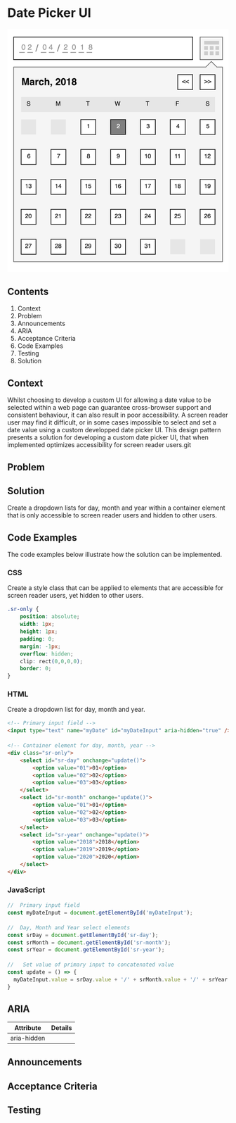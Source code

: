 # Date Picker UI

![date picker ui diagram](https://github.com/paulwwroe/pw167/blob/master/images/diagram.png "Date Picker Ui")

## Contents
1. Context
2. Problem
3. Announcements
4. ARIA 
5. Acceptance Criteria
6. Code Examples
7. Testing
8. Solution


## Context

Whilst choosing to develop a custom UI for allowing a date value to be selected within a web page can guarantee cross-browser support and consistent behaviour, it can also result in poor accessibility. A screen reader user may find it difficult, or in some cases impossible to select and set a date value using a custom developped date picker UI. This design pattern presents a solution for developing a custom date picker UI, that when implemented optimizes accessibility for screen reader users.git


## Problem

## Solution

Create a dropdown lists for day, month and year within a container element that is only accessible to screen reader users and hidden to other users.

## Code Examples

The code examples below illustrate how the solution can be implemented.

### CSS
Create a style class that can be applied to elements that are accessible for screen reader users, yet hidden to other users.
```css
.sr-only {
	position: absolute;
	width: 1px;
	height: 1px;
	padding: 0;
	margin: -1px;
	overflow: hidden;
	clip: rect(0,0,0,0);
	border: 0;
}
```

### HTML
Create a dropdown list for day, month and year.
```html
<!-- Primary input field -->
<input type="text" name="myDate" id="myDateInput" aria-hidden="true" />

<!-- Container element for day, month, year -->
<div class="sr-only"> 
	<select id="sr-day" onchange="update()">
		<option value="01">01</option>
		<option value="02">02</option>
		<option value="03">03</option>
	</select>
	<select id="sr-month" onchange="update()">
		<option value="01">01</option>
		<option value="02">02</option>
		<option value="03">03</option>
	</select>
	<select id="sr-year" onchange="update()">
		<option value="2018">2018</option>
		<option value="2019">2019</option>
		<option value="2020">2020</option>
	</select> 
</div>
```

### JavaScript
```javascript
//	Primary input field
const myDateInput = document.getElementById('myDateInput');

//	Day, Month and Year select elements
const srDay = document.getElementById('sr-day');
const srMonth = document.getElementById('sr-month');
const srYear = document.getElementById('sr-year');

//	 Set value of primary input to concatenated value
const update = () => {
  myDateInput.value = srDay.value + '/' + srMonth.value + '/' + srYear.value;
}
```


## ARIA

| Attribute		| Details		|
| ------------- |:-------------:|
| aria-hidden	|				|

## Announcements

## Acceptance Criteria

## Testing

